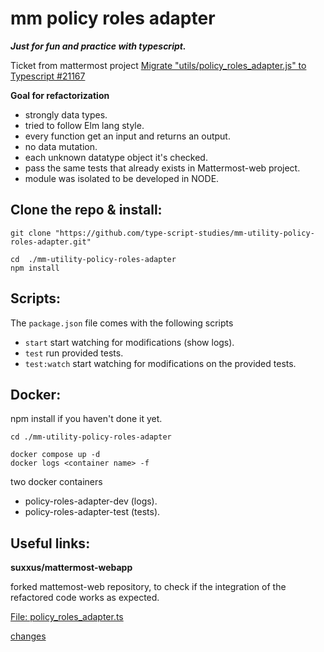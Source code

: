 # mm policy roles adapter

***Just for fun and practice with typescript.***

Ticket from mattermost project [Migrate "utils/policy_roles_adapter.js" to Typescript #21167](https://github.com/mattermost/mattermost-server/issues/21167)

**Goal for refactorization**

* strongly data types.
* tried to follow Elm lang style.
* every function get an input and returns an output.
* no data mutation.
* each unknown datatype object it's checked.
* pass the same tests that already exists in Mattermost-web project.
* module was isolated to be developed in NODE.

## Clone the repo & install:
```
git clone "https://github.com/type-script-studies/mm-utility-policy-roles-adapter.git"

cd  ./mm-utility-policy-roles-adapter
npm install
```
## Scripts:
The `package.json` file comes with the following scripts

* `start` start watching for modifications (show logs).
* `test` run provided tests.
* `test:watch` start watching for modifications on the provided tests.

## Docker:
npm install if you haven't done it yet.
```
cd ./mm-utility-policy-roles-adapter

docker compose up -d
docker logs <container name> -f
```
two docker containers
* policy-roles-adapter-dev (logs).
* policy-roles-adapter-test (tests).

## Useful links:
**suxxus/mattermost-webapp**

forked mattemost-web repository, to check if the integration of the refactored code works as expected.

[File: policy_roles_adapter.ts](https://github.com/suxxus/mattermost-webapp/blob/Feature/%2321167-migrate-to-ts-refactor-proposal/utils/policy_roles_adapter.ts)

[changes](https://github.com/mattermost/mattermost-webapp/compare/master...suxxus:mattermost-webapp:Feature/%2321167-migrate-to-ts-refactor-proposal?expand=1)


